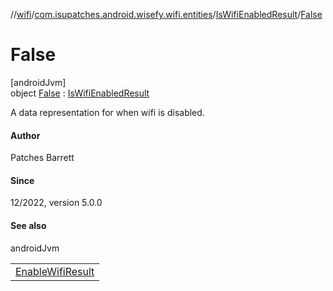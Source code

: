 //[wifi](../../../../index.md)/[com.isupatches.android.wisefy.wifi.entities](../../index.md)/[IsWifiEnabledResult](../index.md)/[False](index.md)

# False

[androidJvm]\
object [False](index.md) : [IsWifiEnabledResult](../index.md)

A data representation for when wifi is disabled.

#### Author

Patches Barrett

#### Since

12/2022, version 5.0.0

#### See also

androidJvm

| |
|---|
| [EnableWifiResult](../../-enable-wifi-result/index.md) |
